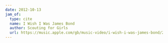 ```yaml
---
date: 2012-10-13
jam_of:
  type: cite
  name: I Wish I Was James Bond
  author: Scouting for Girls
  url: https://music.apple.com/gb/music-video/i-wish-i-was-james-bond/294069056
---
```

